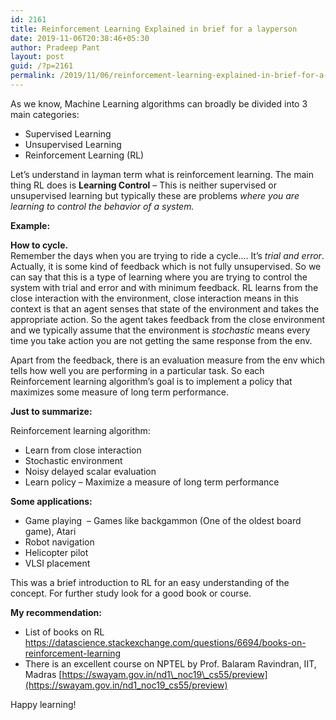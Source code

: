 ```yaml
---
id: 2161
title: Reinforcement Learning Explained in brief for a layperson
date: 2019-11-06T20:38:46+05:30
author: Pradeep Pant
layout: post
guid: /?p=2161
permalink: /2019/11/06/reinforcement-learning-explained-in-brief-for-a-layperson/
---
```

As we know, Machine Learning algorithms can broadly be divided into 3 main categories: 

  * Supervised Learning
  * Unsupervised Learning 
  * Reinforcement Learning (RL)

Let&#8217;s understand in layman term what is reinforcement learning. The main thing RL does is **Learning Control** &#8211; This is neither supervised or unsupervised learning but typically these are problems _where you are learning to control the behavior of a system._

**Example:** 

**How to cycle.**  
Remember the days when you are trying to ride a cycle&#8230;. It&#8217;s _trial and error_. Actually, it is some kind of feedback which is not fully unsupervised. So we can say that this is a type of learning where you are trying to control the system with trial and error and with minimum feedback. RL learns from the close interaction with the environment, close interaction means in this context is that an agent senses that state of the environment and takes the appropriate action. So the agent takes feedback from the close environment and we typically assume that the environment is _stochastic_ means every time you take action you are not getting the same response from the env. 

Apart from the feedback, there is an evaluation measure from the env which tells how well you are performing in a particular task. So each Reinforcement learning algorithm&#8217;s goal is to implement a policy that maximizes some measure of long term performance.

**Just to summarize:**

Reinforcement learning algorithm:

  * Learn from close interaction 
  * Stochastic environment
  * Noisy delayed scalar evaluation
  * Learn policy &#8211; Maximize a measure of long term performance



**Some applications:&nbsp;&nbsp; &nbsp;&nbsp;&nbsp; &nbsp;**

  * Game playing&nbsp;&nbsp;&#8211; Games like backgammon (One of the oldest board game), Atari 
  * Robot navigation
  * Helicopter pilot&nbsp;&nbsp; &nbsp;&nbsp;&nbsp;
  * VLSI placement&nbsp; 

This was a brief introduction to RL for an easy understanding of the concept. For further study look for a good book or course. 

**My recommendation:**

  * List of books on RL  
    <https://datascience.stackexchange.com/questions/6694/books-on-reinforcement-learning>
  * There is an excellent course on NPTEL by Prof. Balaram Ravindran, IIT, Madras [https://swayam.gov.in/nd1\_noc19\_cs55/preview](https://swayam.gov.in/nd1_noc19_cs55/preview)

Happy learning!